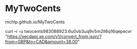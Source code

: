 # MyTwoCents

mchlp.github.io/MyTwoCents




curl –i -u twocents983088923:6u0vb3uq9v5m2ll6q16qepecvr
"https://xecdapi.xe.com/v1/convert_from.json/?from=GBP&to=CAD&amount=38.00"
